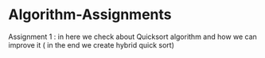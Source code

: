# Algorithm-Assignments
Assignment 1 : in here we check about Quicksort algorithm and how we can improve it ( in the end we create hybrid quick sort) 
